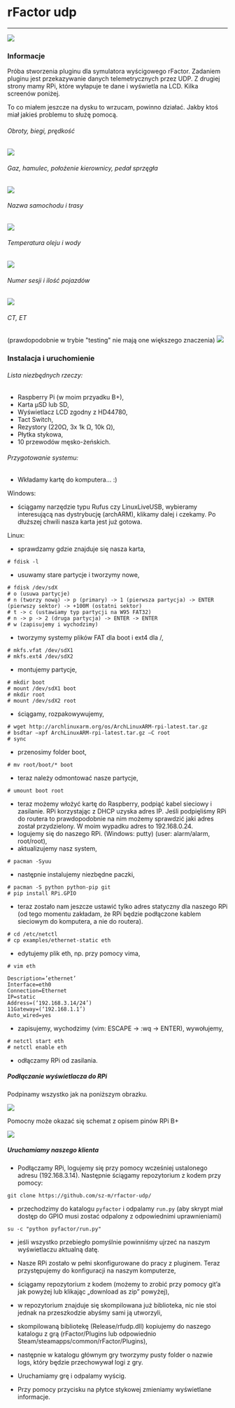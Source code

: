 # rFactor udp
---

![][ref-schemat-rpi-lcd]

### Informacje
Próba stworzenia pluginu dla symulatora wyścigowego rFactor.
Zadaniem pluginu jest przekazywanie danych telemetrycznych przez UDP. Z drugiej strony mamy RPi, które wyłapuje te dane i wyświetla na LCD. Kilka screenów poniżej.

To co miałem jeszcze na dysku to wrzucam, powinno działać. Jakby ktoś miał jakieś problemu to służę pomocą.

###### Obroty, biegi, prędkość
![][ref-img-3]

###### Gaz, hamulec, położenie kierownicy, pedał sprzęgła
![][ref-img-4]

###### Nazwa samochodu i trasy
![][ref-img-5]

###### Temperatura oleju i wody
![][ref-img-6]

###### Numer sesji i ilość pojazdów
![][ref-img-7]

###### CT, ET
(prawdopodobnie w trybie "testing" nie mają one większego znaczenia)
![][ref-img-8]

### Instalacja i uruchomienie
###### Lista niezbędnych rzeczy:
* Raspberry Pi (w moim przyadku B+),
* Karta μSD lub SD,
* Wyświetlacz LCD zgodny z HD44780,
* Tact Switch,
* Rezystory (220Ω, 3x 1k Ω, 10k Ω),
* Płytka stykowa,
* 10 przewodów męsko-żeńskich. 

###### Przygotowanie systemu:
* Wkładamy kartę do komputera... :)

Windows:
* ściągamy narzędzie typu Rufus czy LinuxLiveUSB, wybieramy interesującą nas dystrybucję (archARM),
klikamy dalej i czekamy. Po dłuższej chwili nasza karta jest już gotowa.

Linux:
* sprawdzamy gdzie znajduje się nasza karta, 
```
# fdisk -l
```
* usuwamy stare partycje i tworzymy nowe,
```
# fdisk /dev/sdX
# o (usuwa partycje)
# n (tworzy nową) -> p (primary) -> 1 (pierwsza partycja) -> ENTER
(pierwszy sektor) -> +100M (ostatni sektor)
# t -> c (ustawiamy typ partycji na W95 FAT32)
# n -> p -> 2 (druga partycja) -> ENTER -> ENTER
# w (zapisujemy i wychodzimy)
```
* tworzymy systemy plików FAT dla boot i ext4 dla /,
```
# mkfs.vfat /dev/sdX1
# mkfs.ext4 /dev/sdX2
```
* montujemy partycje,
```
# mkdir boot
# mount /dev/sdX1 boot
# mkdir root
# mount /dev/sdX2 root
```
* ściągamy, rozpakowywujemy,
```
# wget http://archlinuxarm.org/os/ArchLinuxARM-rpi-latest.tar.gz
# bsdtar –xpf ArchLinuxARM-rpi-latest.tar.gz –C root
# sync
```
* przenosimy folder boot,
```
# mv root/boot/* boot
```
* teraz należy odmontować nasze partycje,
```
# umount boot root
```

* teraz możemy włożyć kartę do Raspberry, podpiąć kabel sieciowy i zasilanie.
RPi korzystając z DHCP uzyska adres IP. Jeśli podpięliśmy RPi do routera to prawdopodobnie na nim
możemy sprawdzić jaki adres został przydzielony. W moim wypadku adres to 192.168.0.24.
* logujemy się do naszego RPi. (Windows: putty) (user: alarm/alarm, root/root),
* aktualizujemy nasz system,
```
# pacman -Syuu
```
* następnie instalujemy niezbędne paczki,
```
# pacman -S python python-pip git
# pip install RPi.GPIO
```
* teraz zostało nam jeszcze ustawić tylko adres statyczny dla naszego RPi (od tego momentu zakładam,
że RPi będzie podłączone kablem sieciowym do komputera, a nie do routera).
```
# cd /etc/netctl
# cp examples/ethernet-static eth
```
* edytujemy plik eth, np. przy pomocy vima,
```
# vim eth
```

```
Description=’ethernet’
Interface=eth0
Connection=Ethernet
IP=static
Address=(‘192.168.3.14/24’)
11Gateway=(‘192.168.1.1’)
Auto_wired=yes
```
* zapisujemy, wychodzimy (vim: ESCAPE -> :wq -> ENTER), wywołujemy,
```
# netctl start eth
# netctl enable eth
```
* odłączamy RPi od zasilania.

##### Podłączanie wyświetlacza do RPi

Podpinamy wszystko jak na poniższym obrazku.

![][ref-schemat-rpi-lcd]

Pomocny może okazać się schemat z opisem pinów RPi B+

![][ref-rpi-pin]

##### Uruchamiamy naszego klienta

* Podłączamy RPi, logujemy się przy pomocy wcześniej ustalonego adresu (192.168.3.14). Następnie
ściągamy repozytorium z kodem przy pomocy:
``` 
git clone https://github.com/sz-m/rfactor-udp/
```
* przechodzimy do katalogu `pyfactor` i odpalamy `run.py` (aby skrypt miał dostęp do GPIO musi zostać odpalony z odpowiednimi uprawnieniami)
```
su -c "python pyfactor/run.py"
```
* jeśli wszystko przebiegło pomyślnie powinniśmy ujrzeć na naszym wyświetlaczu aktualną datę.

* Nasze RPi zostało w pełni skonfigurowane do pracy z pluginem. Teraz przystępujemy do konfiguracji na naszym komputerze,
* ściągamy repozytorium z kodem (możemy to zrobić przy pomocy git’a jak powyżej lub klikając „download as zip” powyżej),
* w repozytorium znajduje się skompilowana już biblioteka, nic nie stoi jednak na przeszkodzie abyśmy sami ją utworzyli,
* skompilowaną bibliotekę (Release/rfudp.dll) kopiujemy do naszego katalogu z grą (rFactor/Plugins lub odpowiednio Steam/steamapps/common/rFactor/Plugins),
* następnie w katalogu głównym gry tworzymy pusty folder o nazwie logs, który będzie przechowywał logi z gry.
* Uruchamiamy grę i odpalamy wyścig.
* Przy pomocy przycisku na płytce stykowej zmieniamy wyświetlane informacje.

[ref-schemat-rpi-lcd]: img/img1.png
[ref-rpi-pin]: img/img2.png
[ref-img-3]: img/img3.png
[ref-img-4]: img/img4.png
[ref-img-5]: img/img5.png
[ref-img-6]: img/img6.png
[ref-img-7]: img/img7.png
[ref-img-8]: img/img8.png

